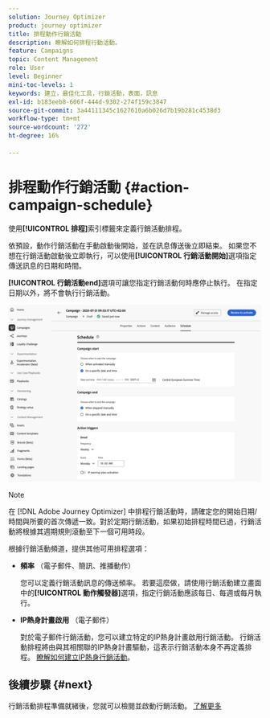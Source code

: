 ```yaml
---
solution: Journey Optimizer
product: journey optimizer
title: 排程動作行銷活動
description: 瞭解如何排程行動活動。
feature: Campaigns
topic: Content Management
role: User
level: Beginner
mini-toc-levels: 1
keywords: 建立，最佳化工具，行銷活動，表面，訊息
exl-id: b183eeb8-606f-444d-9302-274f159c3847
source-git-commit: 3a44111345c1627610a6b026d7b19b281c4538d3
workflow-type: tm+mt
source-wordcount: '272'
ht-degree: 16%

---
```


# 排程動作行銷活動 {#action-campaign-schedule}

使用&#x200B;**[!UICONTROL 排程]**&#x200B;索引標籤來定義行銷活動排程。

依預設，動作行銷活動在手動啟動後開始，並在訊息傳送後立即結束。 如果您不想在行銷活動啟動後立即執行，可以使用&#x200B;**[!UICONTROL 行銷活動開始]**&#x200B;選項指定傳送訊息的日期和時間。

**[!UICONTROL 行銷活動end]**&#x200B;選項可讓您指定行銷活動何時應停止執行。 在指定日期以外，將不會執行行銷活動。

![](assets/create-campaign-schedule.png)

>[!NOTE]
>
>在 [!DNL Adobe Journey Optimizer] 中排程行銷活動時，請確定您的開始日期/時間與所要的首次傳遞一致。對於定期行銷活動，如果初始排程時間已過，行銷活動將根據其週期規則滾動至下一個可用時段。

根據行銷活動頻道，提供其他可用排程選項：

* **頻率** （電子郵件、簡訊、推播動作）

  您可以定義行銷活動訊息的傳送頻率。 若要這麼做，請使用行銷活動建立畫面中的&#x200B;**[!UICONTROL 動作觸發器]**&#x200B;選項，指定行銷活動應該每日、每週或每月執行。

* **IP熱身計畫啟用** （電子郵件）

  對於電子郵件行銷活動，您可以建立特定的IP熱身計畫啟用行銷活動。 行銷活動排程將由與其相關聯的IP熱身計畫驅動，這表示行銷活動本身不再定義排程。 [瞭解如何建立IP熱身行銷活動](../configuration/ip-warmup-campaign.md)。

## 後續步驟 {#next}

行銷活動排程準備就緒後，您就可以檢閱並啟動行銷活動。 [了解更多](review-activate-campaign.md)
